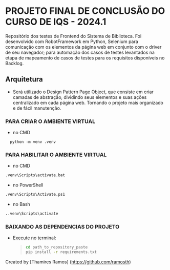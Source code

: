 # PROJETO FINAL DE CONCLUSÃO DO CURSO DE IQS - 2024.1

Repositório dos testes de Frontend do Sistema de Biblioteca. 
Foi desenvolvido com RobotFramework em Python, Selenium para comunicação com os elementos da página web em conjunto com o driver de seu navegador; para automação dos casos de testes levantados na etapa de mapeamento de casos de testes para os requisitos disponíveis no Backlog.

## Arquitetura
- Será utilizado o Design Pattern Page Object, que consiste em criar camadas de abstração, dividindo seus elementos e suas ações centralizado em cada página web. Tornando o projeto mais organizado e de fácil manutenção.

### PARA CRIAR O AMBIENTE VIRTUAL
- no CMD
```
  python -m venv .venv
```

### PARA HABILITAR O AMBIENTE VIRTUAL

- no CMD

```cmd
.venv\Scripts\activate.bat
```

- no PowerShell

```cmd
.venv\Scripts\Activate.ps1
```

- no Bash

```sh
..venv\Scripts\activate
```

### BAIXANDO AS DEPENDENCIAS DO PROJETO

- Execute no terminal:
  > ```cmd
  > cd path_to_repository_paste
  > pip install -r requirements.txt
  > ```

Created by [Thamires Ramos] (https://github.com/ramosth)